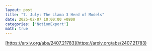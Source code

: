 ```yaml
---
layout: post
title: "7. July: The Llama 3 Herd of Models"
date: 2025-02-07 10:00:00 +0800
categories: ['NotionExport']
math: true
---
```


[https://arxiv.org/abs/2407.21783](https://arxiv.org/abs/2407.21783)
